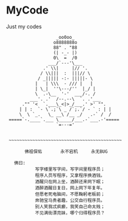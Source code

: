 # MyCode
Just my codes


                       _oo0oo_
                      o8888888o
                      88" . "88
                      (| -_- |)
                      0\  =  /0
                    ___/`---'\___
                  .' \\|     |// '.
                 / \\|||  :  |||// \
                / _||||| -:- |||||- \
               |   | \\\  - /// |   |
               | \_|  ''\---/''  |_/ |
               \  .-\__  '-'  ___/-. /
             ___'. .'  /--.--\  `. .'___
          ."" '<  `.___\_<|>_/___.' >' "".
         | | :  `- \`.;`\ _ /`;.`/ - ` : | |
         \  \ `_.   \_ __\ /__ _/   .-` /  /
     =====`-.____`.___ \_____/___.-`___.-'=====
                       `=---='


     ~~~~~~~~~~~~~~~~~~~~~~~~~~~~~~~~~~~~~~~~~~~

           佛祖保佑       永不宕机     永无BUG

       佛曰:  
               写字楼里写字间，写字间里程序员；  
               程序人员写程序，又拿程序换酒钱。  
               酒醒只在网上坐，酒醉还来网下眠；  
               酒醉酒醒日复日，网上网下年复年。  
               但愿老死电脑间，不愿鞠躬老板前；  
               奔驰宝马贵者趣，公交自行程序员。  
               别人笑我忒疯癫，我笑自己命太贱；  
               不见满街漂亮妹，哪个归得程序员？



